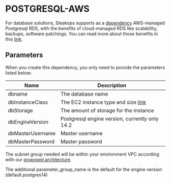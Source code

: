 # POSTGRESQL-AWS

For database solutions, Sleakops supports as a [dependency](./index.md) AWS-managed Postgresql RDS, with the benefits of cloud-managed RDS like scalability, backups, software patchings. You can read more about those benefits in this [link](https://docs.aws.amazon.com/AmazonRDS/latest/UserGuide/Welcome.html#Welcome.Concepts.RDS).

## Parameters

When you create this dependency, you only need to provide the parameters listed below:

| Name             | Description                                                                                                                                                |
| ---------------- | ---------------------------------------------------------------------------------------------------------------------------------------------------------- |
| dbname           | The database name                                                                                                                                          |
| dbInstanceClass  | The EC2 instance type and size [link](https://docs.aws.amazon.com/AmazonRDS/latest/UserGuide/Concepts.DBInstanceClass.html#Concepts.DBInstanceClass.Types) |
| dbStorage        | The amount of storage for the instance                                                                                                                     |
| dbEngineVersion  | Postgresql engine version, currently only 14.2                                                                                                             |
| dbMasterUsername | Master username                                                                                                                                            |
| dbMasterPassword | Master password                                                                                                                                            |

The subnet group needed will be within your environment VPC according with our [proposed architecture](/docs/provider/aws.mdx).

The additional parameter_group_name is the default for the engine version (default.postgres14)

<!--
        persistence_db_group = aws.rds.SubnetGroup(
            f"db_subnet_group-{self.VPC_ID}",
            subnet_ids=[
                n["id"] for n in self.get_network_output()["persistence_subnet_ids"]
            ],
            tags={
                "Name": f"DBSubnetGroup-{self.VPC_ID}",
            },
        )
        dbname = self.CONFIG.get("dbName")
        if dbname == "database":
            dbname = f"{self.NAME}-{dbname}"
        aws.rds.Instance(
            self.NAME,
            instance_class=self.CONFIG.get("dbInstanceClass"),
            allocated_storage=self.CONFIG.get("dbStorage"),
            engine_version=self.CONFIG.get("dbEngineVersion"),
            parameter_group_name="default.postgres14",
            db_name=dbname,
            password=self.CONFIG.get("dbMasterPassword"),
            username=self.CONFIG.get("dbMasterUsername"),
            skip_final_snapshot=True,
            engine="postgres",
            db_subnet_group_name=persistence_db_group.name,
        ) -->
